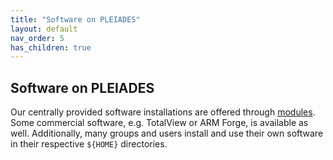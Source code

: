 ```yaml
---
title: "Software on PLEIADES"
layout: default
nav_order: 5
has_children: true
---
```


## Software on PLEIADES
Our centrally provided software installations are offered through [modules](software/modules).
Some commercial software, e.g. TotalView or ARM Forge, is available as well.
Additionally, many groups and users install and use their own software in their respective `${HOME}` directories.
